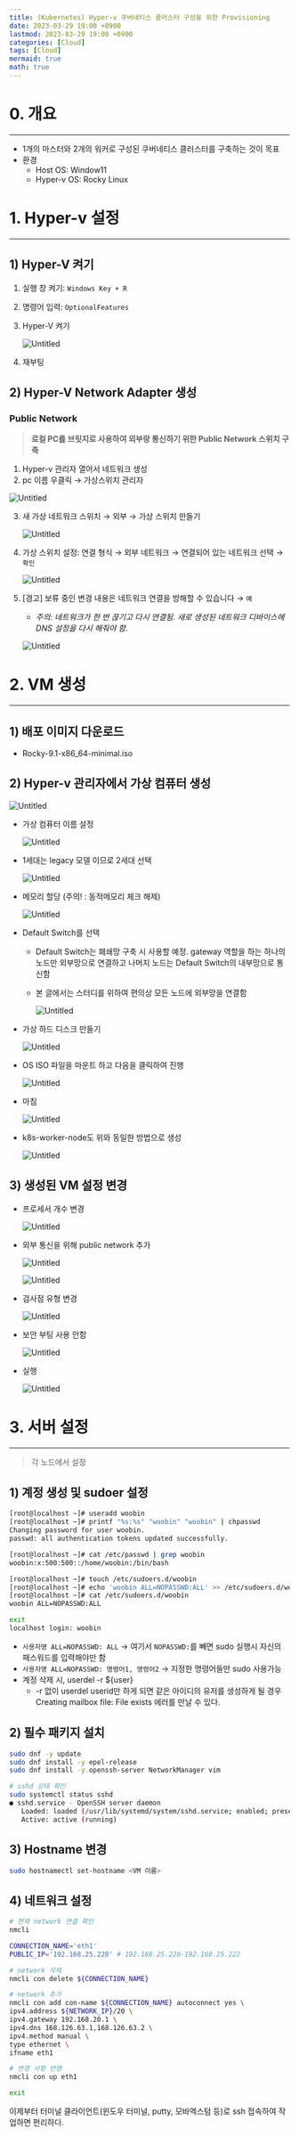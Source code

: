 ```yaml
---
title: (Kubernetes) Hyper-v 쿠버네티스 클러스터 구성을 위한 Provisioning
date: 2023-03-29 19:00 +0900
lastmod: 2023-03-29 19:00 +0900
categories: [Cloud]
tags: [Cloud]
mermaid: true
math: true
---
```


# 0. 개요

---

- 1개의 마스터와 2개의 워커로 구성된 쿠버네티스 클러스터를 구축하는 것이 목표
- 환경
    - Host OS: Window11
    - Hyper-v OS: Rocky Linux

# 1. Hyper-v 설정

---

## 1) Hyper-V 켜기

1. 실행 창 켜기: `Windows Key + R`
2. 명령어 입력: `OptionalFeatures`
3. Hyper-V 켜기
    
    ![Untitled](/assets/img/2023-03-29-post230329/Untitled.png)
    
4. 재부팅

## 2) Hyper-V Network Adapter 생성

### Public Network

> **로컬 PC를 브릿지로 사용하여 외부랑 통신하기 위한 Public Network 스위치 구축**
> 
1. Hyper-v 관리자 열어서 네트워크 생성
2. pc 이름 우클릭 → 가상스위치 관리자
    
![Untitled](/assets/img/2023-03-29-post230329/Untitled%201.png)
    
3. 새 가상 네트워크 스위치 → 외부 → 가상 스위치 만들기
    
    ![Untitled](/assets/img/2023-03-29-post230329/Untitled%202.png)
    
4. 가상 스위치 설정:  연결 형식 → 외부 네트워크 → 연결되어 있는 네트워크 선택 → `확인`
    
    ![Untitled](/assets/img/2023-03-29-post230329/Untitled%203.png)
    
5. [경고] 보류 중인 변경 내용은 네트워크 연결을 방해할 수 있습니다 → `예`
    - *주의: 네트워크가 한 번 끊기고 다시 연결됨. 새로 생성된 네트워크 디바이스에 DNS 설정을 다시 해줘야 함.*
    
    ![Untitled](/assets/img/2023-03-29-post230329/Untitled%204.png)
    

# 2. VM 생성

---

## 1) 배포 이미지 다운로드

- Rocky-9.1-x86_64-minimal.iso

## 2) Hyper-v 관리자에서 가상 컴퓨터 생성

![Untitled](/assets/img/2023-03-29-post230329/Untitled%205.png)

- 가상 컴퓨터 이름 설정
    
    ![Untitled](/assets/img/2023-03-29-post230329/Untitled%206.png)
    
- 1세대는 legacy 모델 이므로 2세대 선택
    
    ![Untitled](/assets/img/2023-03-29-post230329/Untitled%207.png)
    
- 메모리 할당 (주의! : 동적메모리 체크 해제)
    
    ![Untitled](/assets/img/2023-03-29-post230329/Untitled%208.png)
    
- Default Switch를 선택
    - Default Switch는 폐쇄망 구축 시 사용할 예정. gateway 역할을 하는 하나의 노드만 외부망으로 연결하고 나머지 노드는 Default Switch의 내부망으로 통신함
    - 본 글에서는 스터디를 위하여 편의상 모든 노드에 외부망을 연결함
        
        ![Untitled](/assets/img/2023-03-29-post230329/Untitled%209.png)
        
- 가상 하드 디스크 만들기
    
    ![Untitled](/assets/img/2023-03-29-post230329/Untitled%2010.png)
    
- OS ISO 파일을 마운트 하고 다음을 클릭하여 진행
    
    ![Untitled](/assets/img/2023-03-29-post230329/Untitled%2011.png)
    
- 마침
    
    ![Untitled](/assets/img/2023-03-29-post230329/Untitled%2012.png)
    
- k8s-worker-node도 위와 동일한 방법으로 생성
    
    ![Untitled](/assets/img/2023-03-29-post230329/Untitled%2013.png)
    

## 3) 생성된 VM 설정 변경

- 프로세서 개수 변경
    
    ![Untitled](/assets/img/2023-03-29-post230329/Untitled%2014.png)
    
- 외부 통신을 위해 public network 추가
    
    ![Untitled](/assets/img/2023-03-29-post230329/Untitled%2015.png)
    
    ![Untitled](/assets/img/2023-03-29-post230329/Untitled%2016.png)
    
- 검사점 유형 변경
    
    ![Untitled](/assets/img/2023-03-29-post230329/Untitled%2017.png)
    
- 보안 부팅 사용 안함
    
    ![Untitled](/assets/img/2023-03-29-post230329/Untitled%2018.png)
    
- 실행
    
    ![Untitled](/assets/img/2023-03-29-post230329/Untitled%2019.png)
    

# 3. 서버 설정

---

> 각 노드에서 설정
> 

## 1) 계정 생성 및 sudoer 설정

```bash
[root@localhost ~]# useradd woobin
[root@localhost ~]# printf "%s:%s" "woobin" "woobin" | chpasswd
Changing password for user woobin.
passwd: all authentication tokens updated successfully.

[root@localhost ~]# cat /etc/passwd | grep woobin
woobin:x:500:500::/home/woobin:/bin/bash

[root@localhost ~]# touch /etc/sudoers.d/woobin
[root@localhost ~]# echo 'woobin ALL=NOPASSWD:ALL' >> /etc/sudoers.d/woobin
[root@localhost ~]# cat /etc/sudoers.d/woobin
woobin ALL=NOPASSWD:ALL

exit
localhost login: woobin 
```

- `사용자명 ALL=NOPASSWD: ALL` → 여기서 `NOPASSWD:`를 빼면 sudo 실행시 자신의 패스워드를 입력해야만 함
- `사용자명 ALL=NOPASSWD: 명령어1, 명령어2` → 지정한 명령어들만 sudo 사용가능
- 계정 삭제 시, userdel -r ${user}
    - -r 없이 userdel userid만 하게 되면 같은 아이디의 유저를 생성하게 될 경우 Creating mailbox file: File exists 에러를 만날 수 있다.

## 2) 필수 패키지 설치

```bash
sudo dnf -y update
sudo dnf install -y epel-release
sudo dnf install -y openssh-server NetworkManager vim

# sshd 상태 확인
sudo systemctl status sshd
● sshd.service - OpenSSH server daemon
   Loaded: loaded (/usr/lib/systemd/system/sshd.service; enabled; preset: enabled)
   Active: active (running) 
```

## 3) Hostname 변경

```bash
sudo hostnamectl set-hostname <VM 이름>
```

## 4) 네트워크 설정

```bash
# 현재 network 연결 확인
nmcli

CONNECTION_NAME='eth1'
PUBLIC_IP='192.168.25.220' # 192.168.25.220-192.168.25.222

# network 삭제
nmcli con delete ${CONNECTION_NAME}

# network 추가
nmcli con add con-name ${CONNECTION_NAME} autoconnect yes \
ipv4.address ${NETWORK_IP}/20 \
ipv4.gateway 192.168.20.1 \
ipv4.dns 168.126.63.1,168.126.63.2 \
ipv4.method manual \
type ethernet \
ifname eth1

# 변경 사항 반영
nmcli con up eth1

exit
```

이제부터 터미널 클라이언트(윈도우 터미널, putty, 모바엑스텀 등)로 ssh 접속하여 작업하면 편리하다.